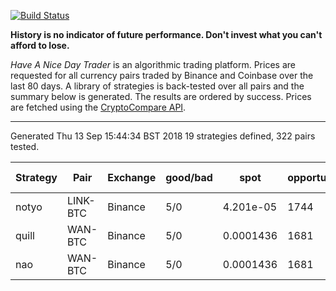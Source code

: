 [![Build Status](https://travis-ci.org/deanturpin/handt.svg?branch=master)](https://travis-ci.org/deanturpin/handt)

**History is no indicator of future performance. Don't invest what you can't
afford to lose.**

*Have A Nice Day Trader* is an algorithmic trading platform. Prices are
requested for all currency pairs traded by Binance and Coinbase over the last
80 days. A library of strategies is back-tested over all pairs and the summary
below is generated. The results are ordered by success. Prices are fetched
using the [CryptoCompare API](https://min-api.cryptocompare.com/).

---

Generated Thu 13 Sep 15:44:34 BST 2018
19 strategies defined, 322 pairs tested.

Strategy|Pair|Exchange|good/bad|spot|opportunites|ratio|BUY NOW!
---|---|---|---|---|---|---|---
notyo|LINK-BTC|Binance|5/0|4.201e-05|1744|1.06864|
quill|WAN-BTC|Binance|5/0|0.0001436|1681|0.998409|
nao|WAN-BTC|Binance|5/0|0.0001436|1681|0.873955|
